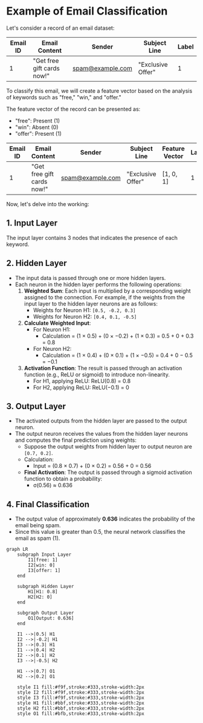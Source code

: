 # Example of Email Classification

Let's consider a record of an email dataset:

| Email ID | Email Content | Sender | Subject Line | Label |
|----------|---------------|--------|--------------|-------|
| 1 | "Get free gift cards now!" | spam@example.com | "Exclusive Offer" | 1 |

To classify this email, we will create a feature vector based on the analysis of keywords such as "free," "win," and "offer."

The feature vector of the record can be presented as:
* "free": Present (1)
* "win": Absent (0)
* "offer": Present (1)

| Email ID | Email Content | Sender | Subject Line | Feature Vector | Label |
|----------|---------------|--------|--------------|----------------|-------|
| 1 | "Get free gift cards now!" | spam@example.com | "Exclusive Offer" | [1, 0, 1] | 1 |

Now, let's delve into the working:

## 1. Input Layer
The input layer contains 3 nodes that indicates the presence of each keyword.

## 2. Hidden Layer
* The input data is passed through one or more hidden layers.
* Each neuron in the hidden layer performs the following operations:
   1. **Weighted Sum**: Each input is multiplied by a corresponding weight assigned to the connection. For example, if the weights from the input layer to the hidden layer neurons are as follows:
      * Weights for Neuron H1: `[0.5, -0.2, 0.3]`
      * Weights for Neuron H2: `[0.4, 0.1, -0.5]`
   2. **Calculate Weighted Input**:
      * For Neuron H1:
         * Calculation = (1 × 0.5) + (0 × −0.2) + (1 × 0.3) = 0.5 + 0 + 0.3 = 0.8
      * For Neuron H2:
         * Calculation = (1 × 0.4) + (0 × 0.1) + (1 × −0.5) = 0.4 + 0 − 0.5 = −0.1
   3. **Activation Function**: The result is passed through an activation function (e.g., ReLU or sigmoid) to introduce non-linearity.
      * For H1, applying ReLU: ReLU(0.8) = 0.8
      * For H2, applying ReLU: ReLU(−0.1) = 0

## 3. Output Layer
* The activated outputs from the hidden layer are passed to the output neuron.
* The output neuron receives the values from the hidden layer neurons and computes the final prediction using weights:
   * Suppose the output weights from hidden layer to output neuron are `[0.7, 0.2]`.
   * Calculation:
      * Input = (0.8 × 0.7) + (0 × 0.2) = 0.56 + 0 = 0.56
   * **Final Activation**: The output is passed through a sigmoid activation function to obtain a probability:
      * σ(0.56) ≈ 0.636

## 4. Final Classification
* The output value of approximately **0.636** indicates the probability of the email being spam.
* Since this value is greater than 0.5, the neural network classifies the email as spam (1).

```mermaid
graph LR
    subgraph Input Layer
        I1[free: 1]
        I2[win: 0]
        I3[offer: 1]
    end

    subgraph Hidden Layer
        H1[H1: 0.8]
        H2[H2: 0]
    end

    subgraph Output Layer
        O1[Output: 0.636]
    end

    I1 -->|0.5| H1
    I2 -->|-0.2| H1
    I3 -->|0.3| H1
    I1 -->|0.4| H2
    I2 -->|0.1| H2
    I3 -->|-0.5| H2

    H1 -->|0.7| O1
    H2 -->|0.2| O1

    style I1 fill:#f9f,stroke:#333,stroke-width:2px
    style I2 fill:#f9f,stroke:#333,stroke-width:2px
    style I3 fill:#f9f,stroke:#333,stroke-width:2px
    style H1 fill:#bbf,stroke:#333,stroke-width:2px
    style H2 fill:#bbf,stroke:#333,stroke-width:2px
    style O1 fill:#bfb,stroke:#333,stroke-width:2px
